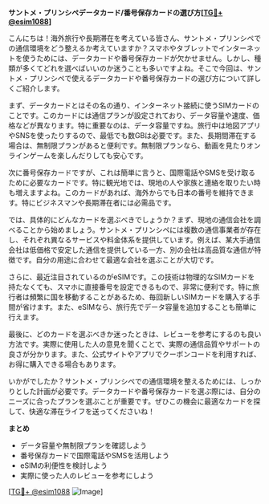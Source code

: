 **サントメ・プリンシペデータカード/番号保存カードの選び方[[TG💪+ @esim1088](https://t.me/s/esim1088)]**

こんにちは！海外旅行や長期滞在を考えている皆さん、サントメ・プリンシペでの通信環境をどう整えるか考えていますか？スマホやタブレットでインターネットを使うためには、データカードや番号保存カードが欠かせません。しかし、種類が多くてどれを選べばいいのか迷うことも多いですよね。そこで今回は、サントメ・プリンシペで使えるデータカードや番号保存カードの選び方について詳しくご紹介します。

まず、データカードとはその名の通り、インターネット接続に使うSIMカードのことです。このカードには通信プランが設定されており、データ容量や速度、価格などが異なります。特に重要なのは、データ容量ですね。旅行中は地図アプリやSNSを使ったりするので、最低でも数GBは必要です。また、長期間滞在する場合は、無制限プランがあると便利です。無制限プランなら、動画を見たりオンラインゲームを楽しんだりしても安心です。

次に番号保存カードですが、これは簡単に言うと、国際電話やSMSを受け取るために必要なカードです。特に観光地では、現地の人や家族と連絡を取りたい時も増えますよね。このカードがあれば、海外からでも日本の番号を維持できます。特にビジネスマンや長期滞在者には必需品です。

では、具体的にどんなカードを選ぶべきでしょうか？まず、現地の通信会社を調べることから始めましょう。サントメ・プリンシペには複数の通信事業者が存在し、それぞれ異なるサービスや料金体系を提供しています。例えば、某大手通信会社は低価格で安定した通信を提供している一方、別の会社は高品質な通信が特徴です。自分の用途に合わせて最適な会社を選ぶことが大切です。

さらに、最近注目されているのがeSIMです。この技術は物理的なSIMカードを持たなくても、スマホに直接番号を設定できるもので、非常に便利です。特に旅行者は頻繁に国を移動することがあるため、毎回新しいSIMカードを購入する手間が省けます。また、eSIMなら、旅行先でデータ容量を追加することも簡単に行えます。

最後に、どのカードを選ぶべきか迷ったときは、レビューを参考にするのも良い方法です。実際に使用した人の意見を聞くことで、実際の通信品質やサポートの良さが分かります。また、公式サイトやアプリでクーポンコードを利用すれば、お得に購入できる場合もあります。

いかがでしたか？サントメ・プリンシペでの通信環境を整えるためには、しっかりとした計画が必要です。データカードや番号保存カードを選ぶ際には、自分のニーズに合ったプランを選ぶことが重要です。ぜひこの機会に最適なカードを探して、快適な滞在ライフを送ってくださいね！

**まとめ**
- データ容量や無制限プランを確認しよう
- 番号保存カードで国際電話やSMSを活用しよう
- eSIMの利便性を検討しよう
- 実際に使った人のレビューを参考にしよう

[[TG💪+ @esim1088](https://t.me/s/esim1088) ![Image](https://i.postimg.cc/Y0z9fWf4/image.png)]